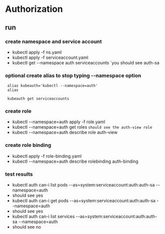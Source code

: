 # Authorization

## run
### create namespace and service account
- kubectl apply -f ns.yaml
- kubectl apply -f serviceaccount.yaml
- kubectl get --namespace auth serviceaccounts    `you should see auth-sa

### optional create alias to stop typing --namespace option
```
 alias kubeauth='kubectl --namespace=auth'
 alias
 
 kubeauth get serviceaccounts  
```

### create role
- kubectl --namespace=auth apply -f role.yaml
- kubectl --namespace=auth get roles  `should see the auth-view role`
- kubectl --namespace=auth describe role auth-view

### create role binding
- kubectl apply -f role-binding.yaml
- kubectl --namespace=auth describe rolebinding auth-binding

### test results
- kubectl auth can-i list pods --as=system:serviceaccount:auth:auth-sa --namespace=auth
- should see yes
- kubectl auth can-i get pods --as=system:serviceaccount:auth:auth-sa --namespace=auth
- should see yes
- kubectl auth can-i list services --as=system:serviceaccount:auth:auth-sa --namespace=auth
- should see no

